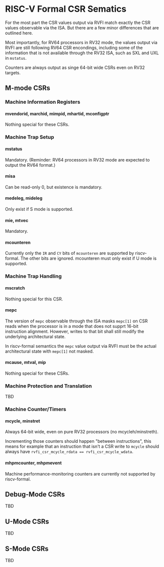 RISC-V Formal CSR Sematics
==========================

For the most part the CSR values output via RVFI match exactly the CSR values
observable via the ISA. But there are a few minor differences that are outlined
here.

Most importantly, for RV64 processors in RV32 mode, the values output via
RVFI are still following RV64 CSR encondings, including some of the information
that is not available through the RV32 ISA, such as SXL and UXL in `mstatus`.

Counters are always output as singe 64-bit wide CSRs even on RV32 targets.

M-mode CSRs
-----------

### Machine Information Registers

#### mvendorid, marchid, mimpid, mhartid, mconfigptr

Nothing special for these CSRs.

### Machine Trap Setup

#### mstatus

Mandatory. (Reminder: RV64 processors in RV32 mode are expected to output the
RV64 format.)

#### misa

Can be read-only 0, but existence is mandatory.

#### medeleg, mideleg

Only exist if S mode is supported.

#### mie, mtvec

Mandatory.

#### mcounteren

Currently only the `IR` and `CY` bits of `mcounteren` are supported by
riscv-formal. The other bits are ignored.
mcounteren must only exist if U mode is supported.

### Machine Trap Handling

#### mscratch

Nothing special for this CSR.

#### mepc

The version of `mepc` observable through the ISA masks `mepc[1]` on CSR reads
when the processor is in a mode that does not supprt 16-bit instruction
alignment.  However, writes to that bit shall still modify the underlying
architectural state.

In riscv-formal semantics the `mepc` value output via RVFI must be the actual
architectural state with `mepc[1]` not masked.

#### mcause, mtval, mip

Nothing special for these CSRs.

### Machine Protection and Translation

TBD

### Machine Counter/Timers

#### mcycle, minstret

Always 64-bit wide, even on pure RV32 processors (no mcycleh/minstreth).

Incrementing those counters should happen "between instructions", this means
for example that an instruction that isn't a CSR write to `mcycle` should
always have `rvfi_csr_mcycle_rdata == rvfi_csr_mcycle_wdata`.

#### mhpmcounter<N>, mhpmevent<N>

Machine performance-monitoring counters are currently not supported by riscv-formal.

Debug-Mode CSRs
---------------

TBD

U-Mode CSRs
-----------

TBD

S-Mode CSRs
-----------

TBD
